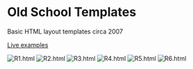Old School Templates
=================

Basic HTML layout templates circa 2007

[Live examples](http://timothycomeau.com/dev/old-school-templates)

![R1.html](http://timothycomeau.com/dev/old-school-templates/d/img/r1.png)
![R2.html](http://timothycomeau.com/dev/old-school-templates/d/img/r2.png)
![R3.html](http://timothycomeau.com/dev/old-school-templates/d/img/r3.png)
![R4.html](http://timothycomeau.com/dev/old-school-templates/d/img/r4.png)
![R5.html](http://timothycomeau.com/dev/old-school-templates/d/img/r5.png)
![R6.html](http://timothycomeau.com/dev/old-school-templates/d/img/r6.png)